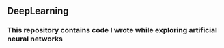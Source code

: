 ## DeepLearning 

### This repository contains code I wrote while exploring artificial neural networks
